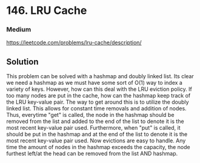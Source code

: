 # 146. LRU Cache

### Medium

https://leetcode.com/problems/lru-cache/description/

## Solution

This problem can be solved with a hashmap and doubly linked list. Its clear we need a hashmap as we must have some sort of O(1) way to index a variety of keys. However, how can this deal with the LRU eviction policy. If too many nodes are put in the cache, how can the hashmap keep track of the LRU key-value pair. The way to get around this is to utilize the doubly linked list. This allows for constant time removals and addition of nodes. Thus, everytime "get" is called, the node in the hashmap should be removed from the list and added to the end of the list to denote it is the most recent key-value pair used. Furthermore, when "put" is called, it should be put in the hashmap and at the end of the list to denote it is the most recent key-value pair used. Now evictions are easy to handle. Any time the amount of nodes in the hashmap exceeds the capacity, the node furthest left/at the head can be removed from the list AND hashmap.